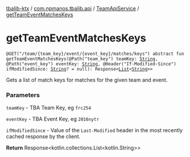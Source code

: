 [tbalib-ktx](../../index.md) / [com.npmanos.tbalib.api](../index.md) / [TeamApiService](index.md) / [getTeamEventMatchesKeys](./get-team-event-matches-keys.md)

# getTeamEventMatchesKeys

`@GET("/team/{team_key}/event/{event_key}/matches/keys") abstract fun getTeamEventMatchesKeys(@Path("team_key") teamKey: `[`String`](https://kotlinlang.org/api/latest/jvm/stdlib/kotlin/-string/index.html)`, @Path("event_key") eventKey: `[`String`](https://kotlinlang.org/api/latest/jvm/stdlib/kotlin/-string/index.html)`, @Header("If-Modified-Since") ifModifiedSince: `[`String`](https://kotlinlang.org/api/latest/jvm/stdlib/kotlin/-string/index.html)`? = null): Response<`[`List`](https://kotlinlang.org/api/latest/jvm/stdlib/kotlin.collections/-list/index.html)`<`[`String`](https://kotlinlang.org/api/latest/jvm/stdlib/kotlin/-string/index.html)`>>`

Gets a list of match keys for matches for the given team and event.

### Parameters

`teamKey` - TBA Team Key, eg `frc254`

`eventKey` - TBA Event Key, eg `2016nytr`

`ifModifiedSince` - Value of the `Last-Modified` header in the most recently cached response by the client.

**Return**
Response&lt;kotlin.collections.List&lt;kotlin.String&gt;&gt;

